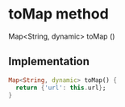 


# toMap method








Map&lt;String, dynamic> toMap
()








## Implementation

```dart
Map<String, dynamic> toMap() {
  return {'url': this.url};
}
```







